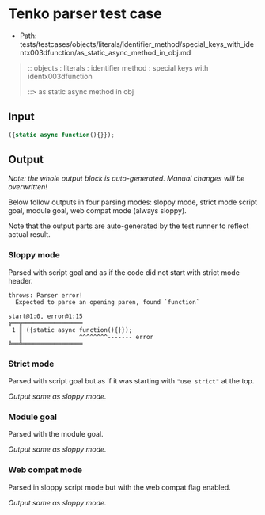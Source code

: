 # Tenko parser test case

- Path: tests/testcases/objects/literals/identifier_method/special_keys_with_identx003dfunction/as_static_async_method_in_obj.md

> :: objects : literals : identifier method : special keys with identx003dfunction
>
> ::> as static async method in obj

## Input

`````js
({static async function(){}});
`````

## Output

_Note: the whole output block is auto-generated. Manual changes will be overwritten!_

Below follow outputs in four parsing modes: sloppy mode, strict mode script goal, module goal, web compat mode (always sloppy).

Note that the output parts are auto-generated by the test runner to reflect actual result.

### Sloppy mode

Parsed with script goal and as if the code did not start with strict mode header.

`````
throws: Parser error!
  Expected to parse an opening paren, found `function`

start@1:0, error@1:15
╔══╦═════════════════
 1 ║ ({static async function(){}});
   ║                ^^^^^^^^------- error
╚══╩═════════════════

`````

### Strict mode

Parsed with script goal but as if it was starting with `"use strict"` at the top.

_Output same as sloppy mode._

### Module goal

Parsed with the module goal.

_Output same as sloppy mode._

### Web compat mode

Parsed in sloppy script mode but with the web compat flag enabled.

_Output same as sloppy mode._

